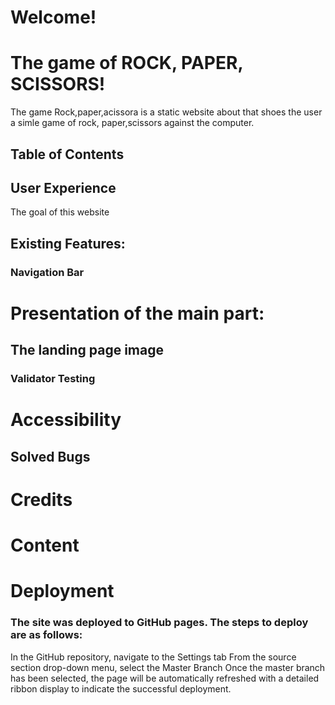 # Welcome!


# The game of ROCK, PAPER, SCISSORS!

The game Rock,paper,acissora is a static website about that shoes the user a simle game of rock, paper,scissors against the computer.

## Table of Contents

## User Experience

The goal of this website 

## Existing Features:

### Navigation Bar

# Presentation of the main part:

## The landing page image

### Validator Testing

#  Accessibility 

## Solved Bugs

# Credits

# Content

# Deployment

### The site was deployed to GitHub pages. The steps to deploy are as follows:

In the GitHub repository, navigate to the Settings tab
From the source section drop-down menu, select the Master Branch
Once the master branch has been selected, the page will be automatically refreshed with a detailed ribbon display to indicate the successful deployment.
